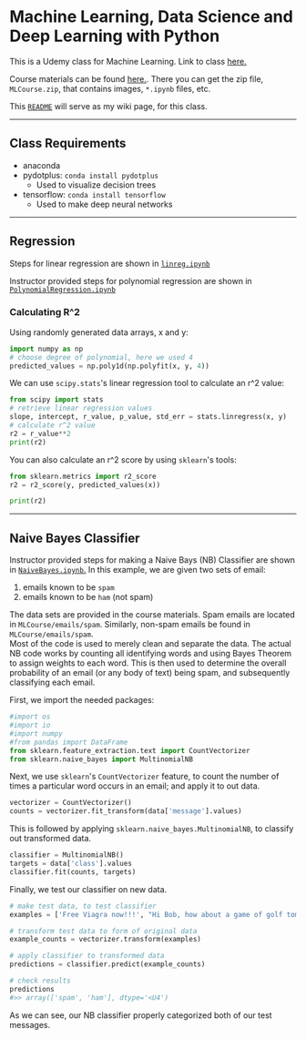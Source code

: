 # Machine Learning, Data Science and Deep Learning with Python
This is a Udemy class for Machine Learning.  Link to class [here.](https://bah.udemy.com/course/data-science-and-machine-learning-with-python-hands-on)

Course materials can be found [here.](https://sundog-education.com/machine-learning/).  There you can get the zip file, `MLCourse.zip`, that contains images, `*.ipynb` files, etc.

This [`README`](./README.md) will serve as my wiki page, for this class.
<!--  My work for this class will be contained in this github repo.-->

----
## Class Requirements
- anaconda
- pydotplus: `conda install pydotplus`
  - Used to visualize decision trees
- tensorflow: `conda install tensorflow`
  - Used to make deep neural networks

----
## Regression
Steps for linear regression are shown in [`linreg.ipynb`](./notebooks/made/linreg.ipynb)

Instructor provided steps for polynomial regression are shown in [`PolynomialRegression.ipynb`](./notebooks/provided/PolynomialRegression.ipynb)


### Calculating R^2
Using randomly generated data arrays, x and y:
```py
import numpy as np
# choose degree of polynomial, here we used 4
predicted_values = np.poly1d(np.polyfit(x, y, 4))
```

We can use `scipy.stats`'s linear regression tool to calculate an r^2 value:
```py
from scipy import stats
# retrieve linear regression values
slope, intercept, r_value, p_value, std_err = stats.linregress(x, y)
# calculate r^2 value
r2 = r_value**2
print(r2)
```

You can also calculate an r^2 score by using `sklearn`'s tools:
```py
from sklearn.metrics import r2_score
r2 = r2_score(y, predicted_values(x))

print(r2)
```

----
## Naive Bayes Classifier
Instructor provided steps for making a Naive Bays (NB) Classifier are shown in [`NaiveBayes.ipynb`.](./notebooks/provided/NaiveBayes.ipynb) 
In this example, we are given two sets of email:
1. emails known to be `spam`
2. emails known to be `ham` (not spam)

The data sets are provided in the course materials.  Spam emails are located in `MLCourse/emails/spam`.  Similarly, non-spam emails be found in `MLCourse/emails/spam`.<br>
Most of the code is used to merely clean and separate the data.  The actual NB code works by counting all identifying words and using Bayes Theorem to assign weights to each word.  This is then used to determine the overall probability of an email (or any body of text) being spam, and subsequently classifying each email.

First, we import the needed packages:
```py
#import os
#import io
#import numpy
#from pandas import DataFrame
from sklearn.feature_extraction.text import CountVectorizer
from sklearn.naive_bayes import MultinomialNB
```

Next, we use `sklearn`'s `CountVectorizer` feature, to count the number of times a particular word occurs in an email; and apply it to out data.
```py
vectorizer = CountVectorizer()
counts = vectorizer.fit_transform(data['message'].values)
```

This is followed by applying `sklearn.naive_bayes.MultinomialNB`, to classify out transformed data.
```py
classifier = MultinomialNB()
targets = data['class'].values
classifier.fit(counts, targets)
```

Finally, we test our classifier on new data.
```py
# make test data, to test classifier
examples = ['Free Viagra now!!!', "Hi Bob, how about a game of golf tomorrow?"]

# transform test data to form of original data
example_counts = vectorizer.transform(examples)

# apply classifier to transformed data
predictions = classifier.predict(example_counts)

# check results
predictions
#>> array(['spam', 'ham'], dtype='<U4')
```
As we can see, our NB classifier properly categorized both of our test messages.



<!--
----
## ___
Instructor provided steps for ___ are shown in [`___`](./notebooks/provided/___.ipynb)
```py

```

----
## ___
Instructor provided steps for making a ___ are shown in [`___`](./notebooks/provided/___.ipynb)
```py

```

----
## 
Instructor provided steps for making a 
 are shown in [``](./notebooks/provided/.ipynb)
```py

```

----
## 
Instructor provided steps for 
 are shown in [``](./notebooks/provided/.ipynb)
```py

```
-->